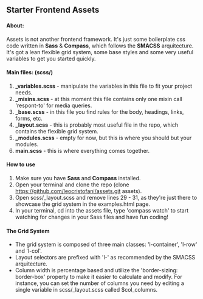 ## Starter Frontend Assets

#### About:

Assets is not another frontend framework. It's just some boilerplate css code written in **Sass** & **Compass**, which follows the **SMACSS** arquitecture. It's got a lean flexible grid system, some base styles and some very useful variables to get you started quickly.

#### Main files: (scss/)

1. **_variables.scss** - manipulate the variables in this file to fit your project needs.
2. **_mixins.scss** - at this moment this file contains only one mixin call 'respont-to' for media queries.
3. **_base.scss** - in this file you find rules for the body, headings, links, forms, etc.
4. **_layout.scss** - this is probably most useful file in the repo, which contains the flexible grid system.
5. **_modules.scss** - empty for now, but this is where you should but your modules.
6. **main.scss** - this is where everything comes together.

#### How to use

1. Make sure you have **Sass** and **Compass** installed.
2. Open your terminal and clone the repo (clone https://github.com/leocristofani/assets.git assets).
3. Open scss/_layout.scss and remove lines 29 - 31, as they're just there to showcase the grid system in the examples.html page.
4. In your terminal, cd into the assets file, type 'compass watch' to start watching for changes in your Sass files and have fun coding!

#### The Grid System

- The grid system is composed of three main classes: 'l-container', 'l-row' and 'l-col'.
- Layout selectors are prefixed with 'l-' as recommended by the SMACSS arquitecture.
- Column width is percentage based and utilize the 'border-sizing: border-box' property to make it easier to calculate and modify. For instance, you can set the number of columns you need by editing a single variable in scss/_layout.scss called $col_columns.


